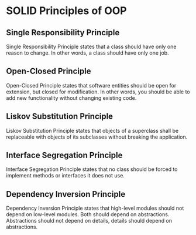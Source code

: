 # SOLID Principles of OOP

## Single Responsibility Principle

Single Responsibility Principle states that a class should have only one reason to change. In other words, a class should have only one job.

## Open-Closed Principle

Open-Closed Principle states that software entities should be open for extension, but closed for modification. In other words, you should be able to add new functionality without changing existing code.

## Liskov Substitution Principle

Liskov Substitution Principle states that objects of a superclass shall be replaceable with objects of its subclasses without breaking the application.

## Interface Segregation Principle

Interface Segregation Principle states that no class should be forced to implement methods or interfaces it does not use.

## Dependency Inversion Principle

Dependency Inversion Principle states that high-level modules should not depend on low-level modules. Both should depend on abstractions. Abstractions should not depend on details, details should depend on abstractions.
